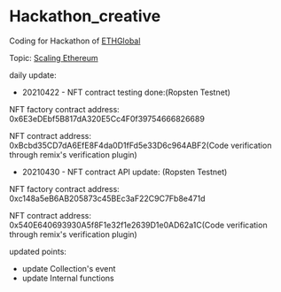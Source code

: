 # Hackathon_creative

Coding for Hackathon of [ETHGlobal](https://ethglobal.co/)

Topic: [Scaling Ethereum](https://scaling.ethglobal.co/)


daily update:

- 20210422 - NFT contract testing done:(Ropsten Testnet)

NFT factory contract address: 0x6E3eDEbf5B817dA320E5Cc4F0f39754666826689

NFT contract address: 0xBcbd35CD7dA6EfE8F4da0D1fFd5e33D6c964ABF2(Code verification through remix's verification plugin)


- 20210430 - NFT contract API update: (Ropsten Testnet)

NFT factory contract address: 0xc148a5eB6AB205873c45BEc3aF22C9C7Fb8e471d

NFT contract address: 0x540E640693930A5f8F1e32f1e2639D1e0AD62a1C(Code verification through remix's verification plugin)

updated points:
- update Collection's event
- update Internal functions
